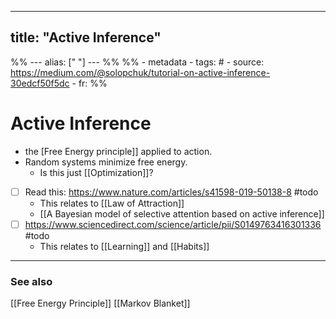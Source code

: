 
---
title: "Active Inference"
---


%% ---
alias: [" "]
--- %%
%% - metadata
	- tags: #
	- source: https://medium.com/@solopchuk/tutorial-on-active-inference-30edcf50f5dc
	- fr: 
%%

# Active Inference
- the [Free Energy principle]] applied to action.
- Random systems minimize free energy.
	- Is this just [[Optimization]]?
- [ ] Read this: https://www.nature.com/articles/s41598-019-50138-8 #todo 
	- This relates to [[Law of Attraction]]
	- [[A Bayesian model of selective attention based on active inference]]
- [ ] https://www.sciencedirect.com/science/article/pii/S0149763416301336 #todo 
	- This relates to [[Learning]] and [[Habits]]

-------------
### See also
[[Free Energy Principle]] [[Markov Blanket]]

